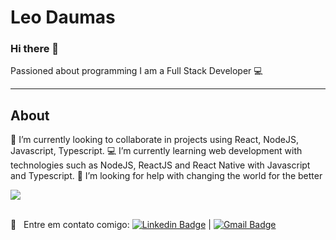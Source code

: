 # Leo Daumas

### Hi there 👋
Passioned about programming
I am a Full Stack Developer
:computer:

---
## About 
:rocket: I’m currently looking to collaborate in projects using React, NodeJS, Javascript, Typescript.
:computer:  I’m currently learning web development with technologies such as NodeJS, ReactJS and React Native with Javascript and Typescript.
🌱 I’m looking for help with changing the world for the better

<img width="auto" src="https://media1.tenor.com/images/260e31ba15e8738056da29202123db3c/tenor.gif?itemid=13909137">


<br/> :email: &nbsp; Entre em contato comigo: [![Linkedin Badge](https://img.shields.io/badge/-LeoDaumas-blue?style=flat-square&logo=Linkedin&logoColor=white&link=https://www.linkedin.com/in/leodaumas/)](https://www.linkedin.com/in/leodaumas/) 
| 
[![Gmail Badge](https://img.shields.io/badge/-leofdaumas@gmail.com-c14438?style=flat-square&logo=Gmail&logoColor=white&link=mailto:leofdaumas@gmail.com)](mailto:leofdaumas@gmail.com)

